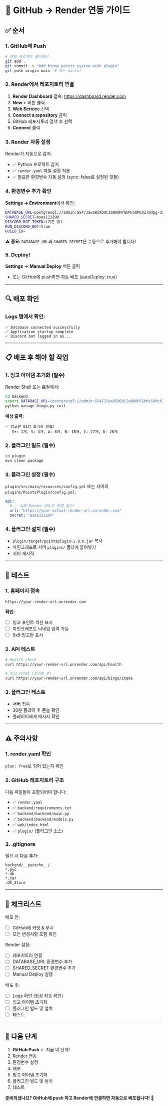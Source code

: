 # 🚀 GitHub → Render 연동 가이드

## ✅ 순서

### 1. GitHub에 Push

```bash
# 현재 프로젝트 폴더에서
git add .
git commit -m "Add bingo points system with plugin"
git push origin main  # 또는 master
```

### 2. Render에서 레포지토리 연결

1. **Render Dashboard** 접속: https://dashboard.render.com
2. **New +** 버튼 클릭
3. **Web Service** 선택
4. **Connect a repository** 클릭
5. GitHub 레포지토리 검색 후 선택
6. **Connect** 클릭

### 3. Render 자동 설정

Render가 자동으로 감지:
- ✅ Python 프로젝트 감지
- ✅ `render.yaml` 파일 설정 적용
- ✅ 필요한 환경변수 자동 설정 (sync: false로 설정된 것들)

### 4. 환경변수 추가 확인

**Settings → Environment**에서 확인:

```bash
DATABASE_URL=postgresql://admin:GS47JSwa85XQUCIaNUOM7GbMv5UMcXZ7@dpg-d3vah2uuk2gs73eeb1jg-a/ramjwi
SHARED_SECRET=asas1212@@
DISCORD_BOT_TOKEN=(기존 값)
RUN_DISCORD_BOT=true
GUILD_ID=
```

⚠️ **중요**: `DATABASE_URL`과 `SHARED_SECRET`은 수동으로 추가해야 합니다!

### 5. Deploy!

**Settings** → **Manual Deploy** 버튼 클릭
- 또는 GitHub에 push하면 자동 배포 (autoDeploy: true)

---

## 🔍 배포 확인

### Logs 탭에서 확인:

```
✅ Database connected successfully
✅ Application startup complete
✅ Discord bot logged in as...
```

---

## 📋 배포 후 해야 할 작업

### 1. 빙고 아이템 초기화 (필수)

Render Shell 또는 로컬에서:

```bash
cd backend
export DATABASE_URL="postgresql://admin:GS47JSwa85XQUCIaNUOM7GbMv5UMcXZ7@dpg-d3vah2uuk2gs73eeb1jg-a/ramjwi"
python manage_bingo.py init
```

**예상 출력:**
```
✅ 빙고판 81칸 초기화 완료!
   S+: 1개, S: 3개, A: 6개, B: 18개, C: 27개, D: 26개
```

### 2. 플러그인 빌드 (필수)

```bash
cd plugin
mvn clean package
```

### 3. 플러그인 설정 (필수)

`plugin/src/main/resources/config.yml` 또는 서버의 `plugins/PointsPlugin/config.yml`:

```yaml
api:
  # ✅ 실제 Render URL로 변경 필수!
  url: "https://your-actual-render-url.onrender.com"
  secret: "asas1212@@"
```

### 4. 플러그인 설치 (필수)

- `plugin/target/pointsplugin-1.0.0.jar` 복사
- 마인크래프트 서버 `plugins/` 폴더에 붙여넣기
- 서버 재시작

---

## 🧪 테스트

### 1. 홈페이지 접속

```
https://your-render-url.onrender.com
```

**확인:**
- [ ] 빙고 포인트 섹션 표시
- [ ] 마인크래프트 닉네임 입력 가능
- [ ] 9x9 빙고판 표시

### 2. API 테스트

```bash
# Health check
curl https://your-render-url.onrender.com/api/health

# 빙고 아이템 (초기화 후)
curl https://your-render-url.onrender.com/api/bingo/items
```

### 3. 플러그인 테스트

- 서버 접속
- 30분 플레이 후 콘솔 확인
- 플레이어에게 메시지 확인

---

## ⚠️ 주의사항

### 1. render.yaml 확인

`plan: free`로 되어 있는지 확인

### 2. GitHub 레포지토리 구조

다음 파일들이 포함되어야 합니다:
- ✅ `render.yaml`
- ✅ `backend/requirements.txt`
- ✅ `backend/backend/main.py`
- ✅ `backend/backend/models.py`
- ✅ `web/index.html`
- ✅ `plugin/` (플러그인 소스)

### 3. .gitignore

필요 시 다음 추가:
```
backend/__pycache__/
*.pyc
*.db
*.jar
.DS_Store
```

---

## 🎯 체크리스트

배포 전:
- [ ] GitHub에 커밋 & 푸시
- [ ] 모든 변경사항 포함 확인

Render 설정:
- [ ] 레포지토리 연결
- [ ] DATABASE_URL 환경변수 추가
- [ ] SHARED_SECRET 환경변수 추가
- [ ] Manual Deploy 실행

배포 후:
- [ ] Logs 확인 (정상 작동 확인)
- [ ] 빙고 아이템 초기화
- [ ] 플러그인 빌드 및 설치
- [ ] 테스트

---

## 🚀 다음 단계

1. **GitHub Push** ← 지금 이 단계!
2. Render 연동
3. 환경변수 설정
4. 배포
5. 빙고 아이템 초기화
6. 플러그인 빌드 및 설치
7. 테스트

**준비되셨나요? GitHub에 push 하고 Render에 연결하면 자동으로 배포됩니다!** 🎉

